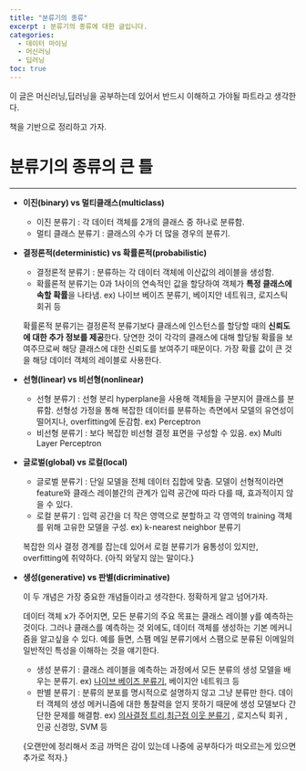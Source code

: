 ```yaml
---
title: "분류기의 종류"
excerpt : 분류기의 종류에 대한 글입니다.
categories:
  - 데이터 마이닝
  - 머신러닝
  - 딥러닝
toc: true
---
```


이 글은 머신러닝,딥러닝을 공부하는데 있어서 반드시 이해하고 가야될 파트라고 생각한다.

책을 기반으로 정리하고 가자.

# 분류기의 종류의 큰 틀
---

* **이진(binary) vs 멀티클래스(multiclass)**

  * 이진 분류기 : 각 데이터 객체를 2개의 클래스 중 하나로 분류함.
  * 멀티 클래스 분류기 : 클래스의 수가 더 많을 경우의 분류기.

* **결정론적(deterministic) vs 확률론적(probabilistic)**

  * 결정론적 분류기 : 분류하는 각 데이터 객체에 이산값의 레이블을 생성함.
  * 확률론적 분류기는 0과 1사이의 연속적인 값을 할당하여 객체가 **특정 클래스에 속할 확률**을 나타냄. ex) 나이브 베이즈 분류기, 베이지안 네트워크, 로지스틱 회귀 등
  
  확률론적 분류기는 결정론적 분류기보다 클래스에 인스턴스를 할당할 때의 **신뢰도에 대한 추가 정보를 제공**한다. 당연한 것이 각각의 클래스에 대해 할당될 확률을 보여주므로써 
  해당 클래스에 대한 신뢰도를 보여주기 때문이다. 가장 확률 값이 큰 것을 해당 데이터 객체의 레이블로 사용한다.

* **선형(linear) vs 비선형(nonlinear)**

  * 선형 분류기 : 선형 분리 hyperplane을 사용해 객체들을 구분지어 클래스를 분류함. 선형성 가정을 통해 복잡한 데이터를 분류하는 측면에서 모델의 유연성이 떨어지나, overfitting에 둔감함. 
  ex) Perceptron
  * 비선형 분류기 : 보다 복잡한 비선형 결정 표면을 구성할 수 있음. ex) Multi Layer Perceptron

* **글로벌(global) vs 로컬(local)**

  * 글로벌 분류기 : 단일 모델을 전체 데이터 집합에 맞춤. 모델이 선형적이라면 feature와 클래스 레이블간의 관계가 입력 공간에 따라 다를 때, 효과적이지 않을 수 있다.
  * 로컬 분류기 : 입력 공간을 더 작은 영역으로 분할하고 각 영역의 training 객체를 위해 고유한 모델을 구성. ex) k-nearest neighbor 분류기
  
  복잡한 의사 결정 경계를 잡는데 있어서 로컬 분류기가 융통성이 있지만, overfitting에 취약하다. {아직 와닿지 않는 말이다.}

* **생성(generative) vs 판별(dicriminative)**

  이 두 개념은 가장 중요한 개념들이라고 생각한다. 정확하게 알고 넘어가자.

  데이터 객체 x가 주어지면, 모든 분류기의 주요 목표는 클래스 레이블 y를 예측하는 것이다. 그러나 클래스를 예측하는 것 외에도, 데이터 객체를 생성하는 기본 메커니즘을 알고싶을 수 있다. 
  예를 들면, 스팸 메일 분류기에서 스팸으로 분류된 이메일의 일반적인 특성을 이해하는 것을 얘기한다. 

  * 생성 분류기 : 클래스 레이블을 예측하는 과정에서 모든 분류의 생성 모델을 배우는 분류기. ex) [나이브 베이즈 분류기](https://yhyuntak.github.io/%EB%8D%B0%EC%9D%B4%ED%84%B0%20%EB%A7%88%EC%9D%B4%EB%8B%9D/%EB%A8%B8%EC%8B%A0%EB%9F%AC%EB%8B%9D/%EB%82%98%EC%9D%B4%EB%B8%8C-%EB%B2%A0%EC%9D%B4%EC%A7%80%EC%95%88-%EB%B6%84%EB%A5%98%EA%B8%B0/), 베이지안 네트워크 등
  * 판별 분류기 : 분류의 분포를 명시적으로 설명하지 않고 그냥 분류만 한다. 데이터 객체의 생성 메커니즘에 대한 통찰력을 얻지 못하기 때문에 생성 모델보다 간단한 문제를 해결함. ex) [의사결정 트리](https://yhyuntak.github.io/%EB%8D%B0%EC%9D%B4%ED%84%B0%20%EB%A7%88%EC%9D%B4%EB%8B%9D/%EC%9D%98%EC%82%AC-%EA%B2%B0%EC%A0%95-%ED%8A%B8%EB%A6%AC/),[최근접 이웃 분류기](https://yhyuntak.github.io/%EB%8D%B0%EC%9D%B4%ED%84%B0%20%EB%A7%88%EC%9D%B4%EB%8B%9D/%EB%A8%B8%EC%8B%A0%EB%9F%AC%EB%8B%9D/%EC%B5%9C%EA%B7%BC%EC%A0%91-%EB%B6%84%EB%A5%98%EA%B8%B0/) , 로지스틱 회귀 , 인공 신경망, SVM 등
  
  {오랜만에 정리해서 조금 까먹은 감이 있는데 나중에 공부하다가 떠오르는게 있으면 추가로 적자.}